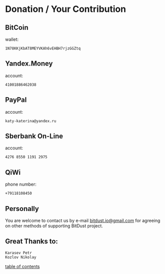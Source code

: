 ﻿
# Donation / Your Contribution


## BitCoin

wallet:

    1N78KKjKbAT8MEYVKAh6vEHBH7rjzGGZtq



## Yandex.Money

account: 
    
    41001886462038
    
    
## PayPal

account:

    katy-katerina@yandex.ru
    



## Sberbank On-Line

account:
    
    4276 8550 1191 2975 


    
## QiWi

phone number:

    +79118108450 

    
## Personally

You are welcome to contact us by e-mail
[bitdust.io@gmail.com](mailto:bitdust.io@gmail.com)
for agreeing on other methods of supporting BitDust project.


## Great Thanks to:

    Karasev Petr
    Kozlov Nikolay

    

[table of contents](toc.md)
